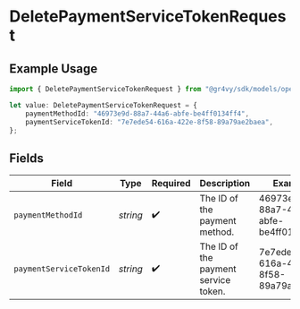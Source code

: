 # DeletePaymentServiceTokenRequest

## Example Usage

```typescript
import { DeletePaymentServiceTokenRequest } from "@gr4vy/sdk/models/operations";

let value: DeletePaymentServiceTokenRequest = {
    paymentMethodId: "46973e9d-88a7-44a6-abfe-be4ff0134ff4",
    paymentServiceTokenId: "7e7ede54-616a-422e-8f58-89a79ae2baea",
};
```

## Fields

| Field                                | Type                                 | Required                             | Description                          | Example                              |
| ------------------------------------ | ------------------------------------ | ------------------------------------ | ------------------------------------ | ------------------------------------ |
| `paymentMethodId`                    | *string*                             | :heavy_check_mark:                   | The ID of the payment method.        | 46973e9d-88a7-44a6-abfe-be4ff0134ff4 |
| `paymentServiceTokenId`              | *string*                             | :heavy_check_mark:                   | The ID of the payment service token. | 7e7ede54-616a-422e-8f58-89a79ae2baea |